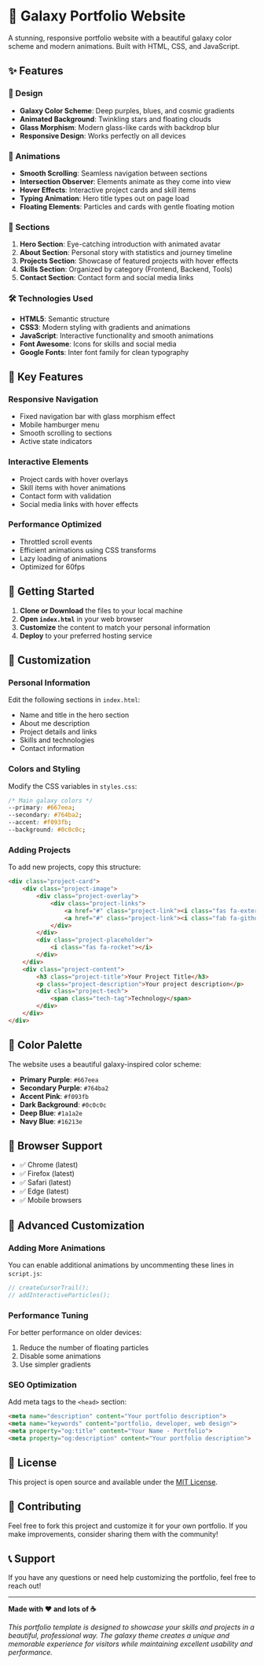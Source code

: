 # 🌌 Galaxy Portfolio Website

A stunning, responsive portfolio website with a beautiful galaxy color scheme and modern animations. Built with HTML, CSS, and JavaScript.

## ✨ Features

### 🎨 Design
- **Galaxy Color Scheme**: Deep purples, blues, and cosmic gradients
- **Animated Background**: Twinkling stars and floating clouds
- **Glass Morphism**: Modern glass-like cards with backdrop blur
- **Responsive Design**: Works perfectly on all devices

### 🚀 Animations
- **Smooth Scrolling**: Seamless navigation between sections
- **Intersection Observer**: Elements animate as they come into view
- **Hover Effects**: Interactive project cards and skill items
- **Typing Animation**: Hero title types out on page load
- **Floating Elements**: Particles and cards with gentle floating motion

### 📱 Sections
1. **Hero Section**: Eye-catching introduction with animated avatar
2. **About Section**: Personal story with statistics and journey timeline
3. **Projects Section**: Showcase of featured projects with hover effects
4. **Skills Section**: Organized by category (Frontend, Backend, Tools)
5. **Contact Section**: Contact form and social media links

### 🛠️ Technologies Used
- **HTML5**: Semantic structure
- **CSS3**: Modern styling with gradients and animations
- **JavaScript**: Interactive functionality and smooth animations
- **Font Awesome**: Icons for skills and social media
- **Google Fonts**: Inter font family for clean typography

## 🎯 Key Features

### Responsive Navigation
- Fixed navigation bar with glass morphism effect
- Mobile hamburger menu
- Smooth scrolling to sections
- Active state indicators

### Interactive Elements
- Project cards with hover overlays
- Skill items with hover animations
- Contact form with validation
- Social media links with hover effects

### Performance Optimized
- Throttled scroll events
- Efficient animations using CSS transforms
- Lazy loading of animations
- Optimized for 60fps

## 🚀 Getting Started

1. **Clone or Download** the files to your local machine
2. **Open `index.html`** in your web browser
3. **Customize** the content to match your personal information
4. **Deploy** to your preferred hosting service

## 📝 Customization

### Personal Information
Edit the following sections in `index.html`:
- Name and title in the hero section
- About me description
- Project details and links
- Skills and technologies
- Contact information

### Colors and Styling
Modify the CSS variables in `styles.css`:
```css
/* Main galaxy colors */
--primary: #667eea;
--secondary: #764ba2;
--accent: #f093fb;
--background: #0c0c0c;
```

### Adding Projects
To add new projects, copy this structure:
```html
<div class="project-card">
    <div class="project-image">
        <div class="project-overlay">
            <div class="project-links">
                <a href="#" class="project-link"><i class="fas fa-external-link-alt"></i></a>
                <a href="#" class="project-link"><i class="fab fa-github"></i></a>
            </div>
        </div>
        <div class="project-placeholder">
            <i class="fas fa-rocket"></i>
        </div>
    </div>
    <div class="project-content">
        <h3 class="project-title">Your Project Title</h3>
        <p class="project-description">Your project description</p>
        <div class="project-tech">
            <span class="tech-tag">Technology</span>
        </div>
    </div>
</div>
```

## 🎨 Color Palette

The website uses a beautiful galaxy-inspired color scheme:

- **Primary Purple**: `#667eea`
- **Secondary Purple**: `#764ba2`
- **Accent Pink**: `#f093fb`
- **Dark Background**: `#0c0c0c`
- **Deep Blue**: `#1a1a2e`
- **Navy Blue**: `#16213e`

## 📱 Browser Support

- ✅ Chrome (latest)
- ✅ Firefox (latest)
- ✅ Safari (latest)
- ✅ Edge (latest)
- ✅ Mobile browsers

## 🔧 Advanced Customization

### Adding More Animations
You can enable additional animations by uncommenting these lines in `script.js`:
```javascript
// createCursorTrail();
// addInteractiveParticles();
```

### Performance Tuning
For better performance on older devices:
1. Reduce the number of floating particles
2. Disable some animations
3. Use simpler gradients

### SEO Optimization
Add meta tags to the `<head>` section:
```html
<meta name="description" content="Your portfolio description">
<meta name="keywords" content="portfolio, developer, web design">
<meta property="og:title" content="Your Name - Portfolio">
<meta property="og:description" content="Your portfolio description">
```

## 📄 License

This project is open source and available under the [MIT License](LICENSE).

## 🤝 Contributing

Feel free to fork this project and customize it for your own portfolio. If you make improvements, consider sharing them with the community!

## 📞 Support

If you have any questions or need help customizing the portfolio, feel free to reach out!

---

**Made with ❤️ and lots of ☕**

*This portfolio template is designed to showcase your skills and projects in a beautiful, professional way. The galaxy theme creates a unique and memorable experience for visitors while maintaining excellent usability and performance.* 